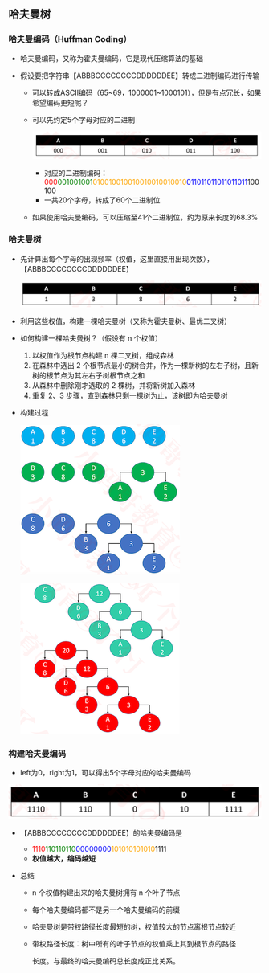 ## 哈夫曼树

### 哈夫曼编码（Huffman Coding）

+ 哈夫曼编码，又称为霍夫曼编码，它是现代压缩算法的基础

+ 假设要把字符串【ABBBCCCCCCCCDDDDDDEE】转成二进制编码进行传输

  - 可以转成ASCII编码（65~69，1000001~1000101），但是有点冗长，如果希望编码更短呢？

  - 可以先约定5个字母对应的二进制

    ![](./images/哈夫曼树0.png)

    - 对应的二进制编码：<font color=red>000</font><font color=green>001001001</font><font color=orange>010010010010010010010010</font><font color=blue>011011011011011011</font>100100
    - 一共20个字母，转成了60个二进制位

  - 如果使用哈夫曼编码，可以压缩至41个二进制位，约为原来长度的68.3%

### 哈夫曼树

+ 先计算出每个字母的出现频率（权值，这里直接用出现次数），【ABBBCCCCCCCCDDDDDDEE】

  ![](./images/哈夫曼树1.png)

+ 利用这些权值，构建一棵哈夫曼树（又称为霍夫曼树、最优二叉树）
+ 如何构建一棵哈夫曼树？（假设有 n 个权值）
  1. 以权值作为根节点构建 n 棵二叉树，组成森林
  2. 在森林中选出 2 个根节点最小的树合并，作为一棵新树的左右子树，且新树的根节点为其左右子树根节点之和
  3. 从森林中删除刚才选取的 2 棵树，并将新树加入森林
  4. 重复 2、3 步骤，直到森林只剩一棵树为止，该树即为哈夫曼树

+ 构建过程

  ![](./images/哈夫曼树2.png)

  ![](./images/哈夫曼树3.png)

### 构建哈夫曼编码

+  left为0，right为1，可以得出5个字母对应的哈夫曼编码

  ![](./images/哈夫曼树4.png)

+ 【ABBBCCCCCCCCDDDDDDEE】的哈夫曼编码是
  - <font color=red>1110</font><font color=green>110110110</font><font color=blue>00000000</font><font color=orange>101010101010</font>1111
  - **权值越大，编码越短**

+ 总结

  - n 个权值构建出来的哈夫曼树拥有 n 个叶子节点

  - 每个哈夫曼编码都不是另一个哈夫曼编码的前缀

  - 哈夫曼树是带权路径长度最短的树，权值较大的节点离根节点较近

  - 带权路径长度：树中所有的叶子节点的权值乘上其到根节点的路径

    长度。与最终的哈夫曼编码总长度成正比关系。